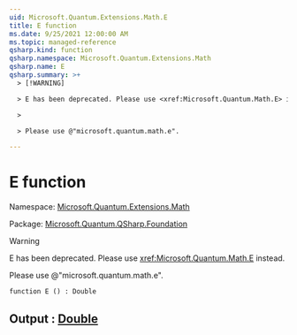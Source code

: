```yaml
---
uid: Microsoft.Quantum.Extensions.Math.E
title: E function
ms.date: 9/25/2021 12:00:00 AM
ms.topic: managed-reference
qsharp.kind: function
qsharp.namespace: Microsoft.Quantum.Extensions.Math
qsharp.name: E
qsharp.summary: >+
  > [!WARNING]

  > E has been deprecated. Please use <xref:Microsoft.Quantum.Math.E> instead.

  >

  > Please use @"microsoft.quantum.math.e".

---
```


# E function

Namespace: [Microsoft.Quantum.Extensions.Math](xref:Microsoft.Quantum.Extensions.Math)

Package: [Microsoft.Quantum.QSharp.Foundation](https://nuget.org/packages/Microsoft.Quantum.QSharp.Foundation)


> [!WARNING]
> E has been deprecated. Please use <xref:Microsoft.Quantum.Math.E> instead.
>
> Please use @"microsoft.quantum.math.e".



```qsharp
function E () : Double
```


## Output : [Double](xref:microsoft.quantum.qsharp.valueliterals#double-literals)

